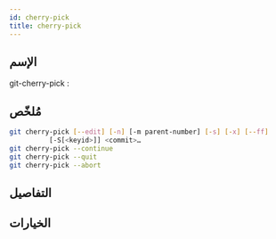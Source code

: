 ```yaml
---
id: cherry-pick
title: cherry-pick
---
```


## الإسم
git-cherry-pick : 

## مُلخّص

<!--DOCUSAURUS_CODE_TABS-->
<!--الأمر-->
```bash
git cherry-pick [--edit] [-n] [-m parent-number] [-s] [-x] [--ff]
		  [-S[<keyid>]] <commit>…​
git cherry-pick --continue
git cherry-pick --quit
git cherry-pick --abort
```
<!--END_DOCUSAURUS_CODE_TABS-->

## التفاصيل

## الخيارات

